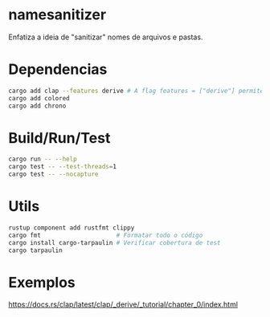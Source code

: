 # namesanitizer

Enfatiza a ideia de "sanitizar" nomes de arquivos e pastas.

# Dependencias

```bash
cargo add clap --features derive # A flag features = ["derive"] permite usar macros derivadas para facilitar a definição de argumentos de linha de comando.
cargo add colored
cargo add chrono
```

# Build/Run/Test

```bash
cargo run -- --help
cargo test -- --test-threads=1
cargo test -- --nocapture
```

# Utils

```bash
rustup component add rustfmt clippy
cargo fmt                     # Formatar todo o código
cargo install cargo-tarpaulin # Verificar cobertura de test
cargo tarpaulin

```

# Exemplos

https://docs.rs/clap/latest/clap/_derive/_tutorial/chapter_0/index.html
